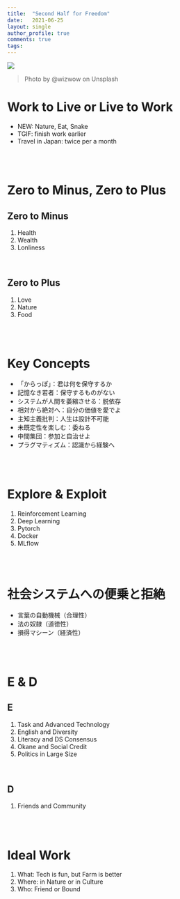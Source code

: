 ```yaml
---
title:  "Second Half for Freedom"
date:   2021-06-25
layout: single
author_profile: true
comments: true
tags:
---
```


![](https://images.unsplash.com/photo-1534269222346-5a896154c41d?ixid=MnwxMjA3fDB8MHxwaG90by1wYWdlfHx8fGVufDB8fHx8&ixlib=rb-1.2.1&auto=format&fit=crop&w=1050&q=80)
> Photo by @wizwow on Unsplash

# Work to Live or Live to Work
- NEW: Nature, Eat, Snake
- TGIF: finish work earlier
- Travel in Japan: twice per a month 

<br />
<br />

# Zero to Minus, Zero to Plus
## Zero to Minus
1. Health
2. Wealth
3. Lonliness

<br />

## Zero to Plus
1. Love
2. Nature
3. Food

<br />
<br />

# Key Concepts
- 「からっぽ」：君は何を保守するか
- 記憶なき若者：保守するものがない
- システムが人間を萎縮させる：脱依存
- 相対から絶対へ：自分の価値を愛でよ
- 主知主義批判：人生は設計不可能
- 未既定性を楽しむ：委ねる
- 中間集団：参加と自治せよ
- プラグマティズム：認識から経験へ

<br />
<br />

# Explore & Exploit
1. Reinforcement Learning
2. Deep Learning
3. Pytorch
4. Docker
5. MLflow

<br />
<br />

# 社会システムへの便乗と拒絶
- 言葉の自動機械（合理性）
- 法の奴隷（道徳性）
- 損得マシーン（経済性）

<br />
<br />

# E & D
## E
1. Task and Advanced Technology
2. English and Diversity
3. Literacy and DS Consensus
4. Okane and Social Credit
5. Politics in Large Size

<br />

## D
1. Friends and Community

<br />
<br />

# Ideal Work
1. What: Tech is fun, but Farm is better
2. Where: in Nature or in Culture
3. Who: Friend or Bound
